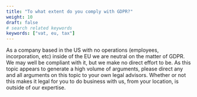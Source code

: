 ```yaml
---
title: "To what extent do you comply with GDPR?"
weight: 10
draft: false
# search related keywords
keywords: ["vat, eu, tax"]
---
```


As a company based in the US with no operations (employees, incorporation, etc) inside of the EU we are neutral on the matter of GDPR. We may well be compliant with it, but we make no direct effort to be. As this topic appears to generate a high volume of arguments, please direct any and all arguments on this topic to your own legal advisors. Whether or not this makes it legal for you to do business with us, from your location, is outside of our expertise.
